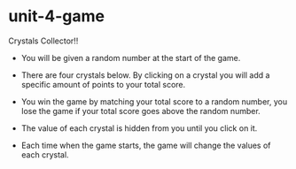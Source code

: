 # unit-4-game

Crystals Collector!!



- You will be given a random number at the start of the game.

- There are four crystals below. By clicking on a crystal you will add a specific amount of points to your total score.

- You win the game by matching your total score to a random number, you lose the game if your total score goes above the random number.

- The value of each crystal is hidden from you until you click on it.

- Each time when the game starts, the game will change the values of each crystal.
